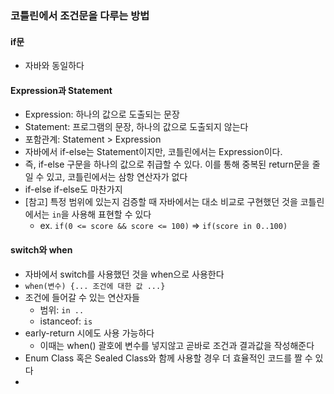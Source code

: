 ### 코틀린에서 조건문을 다루는 방법
#### if문
- 자바와 동일하다
#### Expression과 Statement
- Expression: 하나의 값으로 도출되는 문장
- Statement: 프로그램의 문장, 하나의 값으로 도출되지 않는다
- 포함관계: Statement > Expression
- 자바에서 if-else는 Statement이지만, 코틀린에서는 Expression이다. 
- 즉, if-else 구문을 하나의 값으로 취급할 수 있다. 이를 통해 중복된 return문을 줄일 수 있고, 코틀린에서는 삼항 연산자가 없다
- if-else if-else도 마찬가지
- [참고] 특정 범위에 있는지 검증할 때 자바에서는 대소 비교로 구현했던 것을 코틀린에서는 `in`을 사용해 표현할 수 있다
  - ex. `if(0 <= score && score <= 100)` => `if(score in 0..100)`
#### switch와 when
- 자바에서 switch를 사용했던 것을 when으로 사용한다
- `when(변수) {... 조건에 대한 값 ...}`
- 조건에 들어갈 수 있는 연산자들
  - 범위: `in ..`
  - istanceof: `is`
- early-return 시에도 사용 가능하다
  - 이때는 when() 괄호에 변수를 넣지않고 곧바로 조건과 결과값을 작성해준다
- Enum Class 혹은 Sealed Class와 함께 사용할 경우 더 효율적인 코드를 짤 수 있다
- 